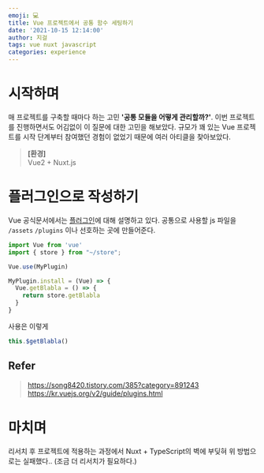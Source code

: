 ```yaml
---
emoji: 💻
title: Vue 프로젝트에서 공통 함수 세팅하기
date: '2021-10-15 12:14:00'
author: 지걸
tags: vue nuxt javascript
categories: experience
---
```


# 시작하며
매 프로젝트를 구축할 때마다 하는 고민 **'공통 모듈을 어떻게 관리할까?'**. 이번 프로젝트를 진행하면서도 어김없이 이 질문에 대한 고민을 해보았다. 규모가 꽤 있는 Vue 프로젝트를 시작 단계부터 참여했던 경험이 없었기 때문에 여러 아티클을 찾아보았다.

> **[환경]**   
Vue2 + Nuxt.js

# 플러그인으로 작성하기
Vue 공식문서에서는 [플러그인](https://kr.vuejs.org/v2/guide/plugins.html)에 대해 설명하고 있다. 공통으로 사용할 js 파일을 `/assets` `/plugins` 이나 선호하는 곳에 만들어준다.

```typescript
import Vue from 'vue'
import { store } from "~/store";

Vue.use(MyPlugin)

MyPlugin.install = (Vue) => {
  Vue.getBlabla = () => {
    return store.getBlabla
  }
}
```
사용은 이렇게
```typescript
this.$getBlabla()
```

## Refer  
> https://song8420.tistory.com/385?category=891243  
> https://kr.vuejs.org/v2/guide/plugins.html

# 마치며
리서치 후 프로젝트에 적용하는 과정에서 Nuxt + TypeScript의 벽에 부딪혀 위 방법으로는 실패했다.. (조금 더 리서치가 필요하다.)